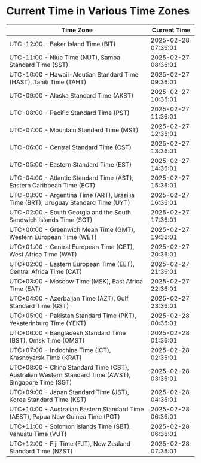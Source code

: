 # Current Time in Various Time Zones

| Time Zone | Current Time |
|-----------|--------------|
| UTC-12:00 - Baker Island Time (BIT) | 2025-02-28 07:36:01 |
| UTC-11:00 - Niue Time (NUT), Samoa Standard Time (SST) | 2025-02-27 08:36:01 |
| UTC-10:00 - Hawaii-Aleutian Standard Time (HAST), Tahiti Time (TAHT) | 2025-02-27 09:36:01 |
| UTC-09:00 - Alaska Standard Time (AKST) | 2025-02-27 10:36:01 |
| UTC-08:00 - Pacific Standard Time (PST) | 2025-02-27 11:36:01 |
| UTC-07:00 - Mountain Standard Time (MST) | 2025-02-27 12:36:01 |
| UTC-06:00 - Central Standard Time (CST) | 2025-02-27 13:36:01 |
| UTC-05:00 - Eastern Standard Time (EST) | 2025-02-27 14:36:01 |
| UTC-04:00 - Atlantic Standard Time (AST), Eastern Caribbean Time (ECT) | 2025-02-27 15:36:01 |
| UTC-03:00 - Argentina Time (ART), Brasília Time (BRT), Uruguay Standard Time (UYT) | 2025-02-27 16:36:01 |
| UTC-02:00 - South Georgia and the South Sandwich Islands Time (SGT) | 2025-02-27 17:36:01 |
| UTC±00:00 - Greenwich Mean Time (GMT), Western European Time (WET) | 2025-02-27 19:36:01 |
| UTC+01:00 - Central European Time (CET), West Africa Time (WAT) | 2025-02-27 20:36:01 |
| UTC+02:00 - Eastern European Time (EET), Central Africa Time (CAT) | 2025-02-27 21:36:01 |
| UTC+03:00 - Moscow Time (MSK), East Africa Time (EAT) | 2025-02-27 22:36:01 |
| UTC+04:00 - Azerbaijan Time (AZT), Gulf Standard Time (GST) | 2025-02-27 23:36:01 |
| UTC+05:00 - Pakistan Standard Time (PKT), Yekaterinburg Time (YEKT) | 2025-02-28 00:36:01 |
| UTC+06:00 - Bangladesh Standard Time (BST), Omsk Time (OMST) | 2025-02-28 01:36:01 |
| UTC+07:00 - Indochina Time (ICT), Krasnoyarsk Time (KRAT) | 2025-02-28 02:36:01 |
| UTC+08:00 - China Standard Time (CST), Australian Western Standard Time (AWST), Singapore Time (SGT) | 2025-02-28 03:36:01 |
| UTC+09:00 - Japan Standard Time (JST), Korea Standard Time (KST) | 2025-02-28 04:36:01 |
| UTC+10:00 - Australian Eastern Standard Time (AEST), Papua New Guinea Time (PGT) | 2025-02-28 06:36:01 |
| UTC+11:00 - Solomon Islands Time (SBT), Vanuatu Time (VUT) | 2025-02-28 06:36:01 |
| UTC+12:00 - Fiji Time (FJT), New Zealand Standard Time (NZST) | 2025-02-28 07:36:01 |
